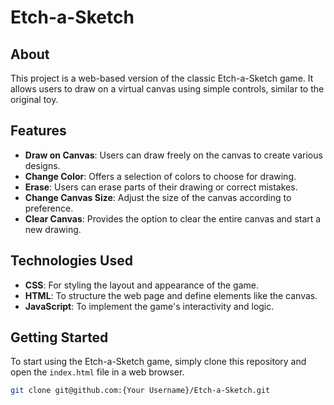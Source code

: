 # Etch-a-Sketch

## About

This project is a web-based version of the classic Etch-a-Sketch game. It allows users to draw on a virtual canvas using simple controls, similar to the original toy.

## Features

- **Draw on Canvas**: Users can draw freely on the canvas to create various designs.
- **Change Color**: Offers a selection of colors to choose for drawing.
- **Erase**: Users can erase parts of their drawing or correct mistakes.
- **Change Canvas Size**: Adjust the size of the canvas according to preference.
- **Clear Canvas**: Provides the option to clear the entire canvas and start a new drawing.

## Technologies Used

- **CSS**: For styling the layout and appearance of the game.
- **HTML**: To structure the web page and define elements like the canvas.
- **JavaScript**: To implement the game's interactivity and logic.

## Getting Started

To start using the Etch-a-Sketch game, simply clone this repository and open the `index.html` file in a web browser.

```bash
git clone git@github.com:{Your Username}/Etch-a-Sketch.git
